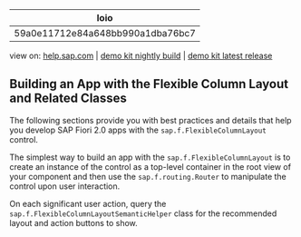 | loio |
| -----|
| 59a0e11712e84a648bb990a1dba76bc7 |

<div id="loio">

view on: [help.sap.com](https://help.sap.com/viewer/DRAFT/3237636b137e43519a20ad5513c49ccb/latest/en-US/59a0e11712e84a648bb990a1dba76bc7.html) | [demo kit nightly build](https://openui5nightly.hana.ondemand.com/#/topic/59a0e11712e84a648bb990a1dba76bc7) | [demo kit latest release](https://openui5.hana.ondemand.com/#/topic/59a0e11712e84a648bb990a1dba76bc7)</div>
<!-- loio59a0e11712e84a648bb990a1dba76bc7 -->

## Building an App with the Flexible Column Layout and Related Classes

The following sections provide you with best practices and details that help you develop SAP Fiori 2.0 apps with the `sap.f.FlexibleColumnLayout` control.

The simplest way to build an app with the `sap.f.FlexibleColumnLayout` is to create an instance of the control as a top-level container in the root view of your component and then use the `sap.f.routing.Router` to manipulate the control upon user interaction.

On each significant user action, query the `sap.f.FlexibleColumnLayoutSemanticHelper` class for the recommended layout and action buttons to show.

